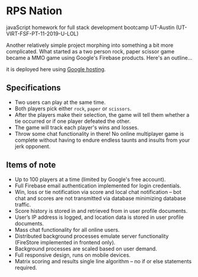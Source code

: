 # RPS Nation

javaScript homework for full stack development bootcamp UT-Austin (UT-VIRT-FSF-PT-11-2019-U-LOL)

Another relatively simple project morphing into something a bit more complicated. What started as a two person rock, paper scissor game became a MMO game using Google's Firebase products. Here's an outline…

it is deployed here using [Google hosting](https://bootcamp-6ad6e.firebaseapp.com).

## Specifications

* Two users can play at the same time.
* Both players pick either `rock`, `paper` or `scissors`. 
* After the players make their selection, the game will tell them whether a tie occurred or if one player defeated the other.
* The game will track each player's wins and losses.
* Throw some chat functionality in there! No online multiplayer game is complete without having to endure endless taunts and insults from your jerk opponent.

## Items of note

* Up to 100 players at a time (limited by Google's free account).
* Full Firebase email authentication implemented for login credentials.
* Win, loss or tie notification via score and local chat notification – bot chat and scores are not transmitted via database minimizing database traffic.
* Score history is stored in and retrieved from in user profile documents.
* User’s IP address is logged, and location data is stored in user profile documents. 
* Mass chat functionality for all online users.
* Distributed background processes emulate server functionality (FireStore implemented in frontend only).
* Background processes are scaled based on user demand.
* Full responsive design, runs on mobile devices.
* Matrix scoring and results single line algorithm – no if or else statements required. 
